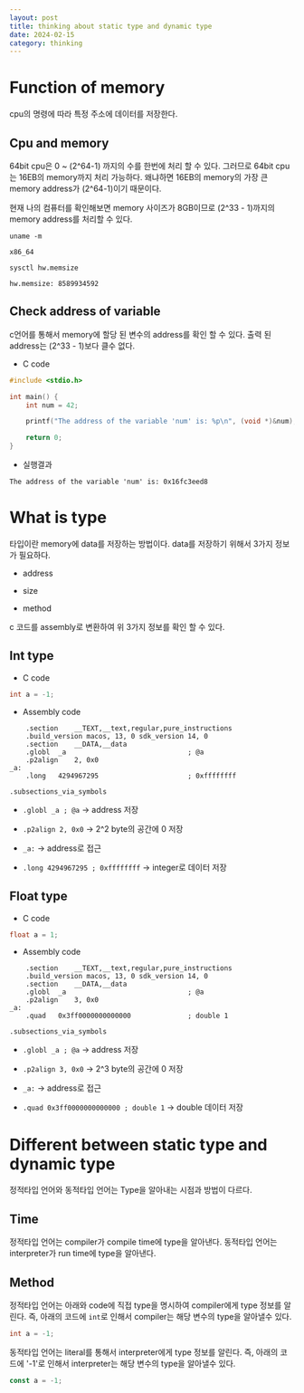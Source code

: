 ```yaml
---
layout: post
title: thinking about static type and dynamic type
date: 2024-02-15
category: thinking
---
```


# Function of memory

cpu의 명령에 따라 특정 주소에 데이터를 저장한다.

## Cpu and memory

64bit cpu은  0 ~ (2^64-1) 까지의 수를 한번에 처리 할 수 있다. 그러므로 64bit cpu는 16EB의 memory까지 처리 가능하다. 왜냐하면 16EB의 memory의 가장 큰 memory address가 (2^64-1)이기 때문이다.

현재 나의 컴퓨터를 확인해보면 memory 사이즈가 8GB이므로 (2^33 - 1)까지의 memory address를 처리할 수 있다.

```shell
uname -m

x86_64
```

```shell
sysctl hw.memsize

hw.memsize: 8589934592
```

## Check address of variable

c언어를 통해서 memory에 할당 된 변수의 address를 확인 할 수 있다. 출력 된 address는 (2^33 - 1)보다 클수 없다.

* C code

```c
#include <stdio.h>

int main() {
    int num = 42;

    printf("The address of the variable 'num' is: %p\n", (void *)&num);

    return 0;
}
```

* 실행결과
```shell
The address of the variable 'num' is: 0x16fc3eed8
```

# What is type

타입이란 memory에 data를 저장하는 방법이다. data를 저장하기 위해서 3가지 정보가 필요하다. 

* address

* size

* method

c 코드를 assembly로 변환하여 위 3가지 정보를 확인 할 수 있다.


## Int type 

* C code

```c
int a = -1;
```

* Assembly code

```assembly
	.section	__TEXT,__text,regular,pure_instructions
	.build_version macos, 13, 0	sdk_version 14, 0
	.section	__DATA,__data
	.globl	_a                              ; @a
	.p2align	2, 0x0
_a:
	.long	4294967295                      ; 0xffffffff

.subsections_via_symbols
```

* `.globl _a ; @a` -> address 저장

* `.p2align 2, 0x0` -> 2^2 byte의 공간에 0 저장

* `_a:` -> address로 접근

* `.long 4294967295 ; 0xffffffff` -> integer로 데이터 저장

## Float type

* C code

```c
float a = 1;
```

* Assembly code

```assembly
	.section	__TEXT,__text,regular,pure_instructions
	.build_version macos, 13, 0	sdk_version 14, 0
	.section	__DATA,__data
	.globl	_a                              ; @a
	.p2align	3, 0x0
_a:
	.quad	0x3ff0000000000000              ; double 1

.subsections_via_symbols
```

* `.globl _a ; @a` -> address 저장

* `.p2align 3, 0x0` -> 2^3 byte의 공간에 0 저장

* `_a:` -> address로 접근

* `.quad 0x3ff0000000000000 ; double 1` -> double 데이터 저장

# Different between static type and dynamic type

정적타입 언어와 동적타입 언어는 Type을 알아내는 시점과 방법이 다르다.

## Time

정적타입 언어는 compiler가 compile time에 type을 알아낸다. 동적타입 언어는 interpreter가 run time에 type을 알아낸다.

## Method

정적타입 언어는 아래와 code에 직접 type을 명시하여 compiler에게 type 정보를 알린다. 즉, 아래의 코드에 `int`로 인해서 compiler는 해당 변수의 type을 알아낼수 있다.

```c
int a = -1;
```

동적타입 언어는 literal를 통해서 interpreter에게 type 정보를 알린다. 즉, 아래의 코드에 '-1'로 인해서 interpreter는 해당 변수의 type을 알아낼수 있다.
```javascript
const a = -1;
```
